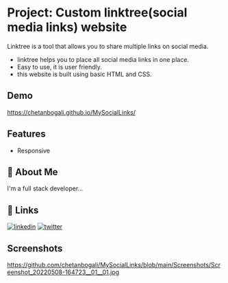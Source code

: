 
# Project: Custom linktree(social media links) website

Linktree is a tool that allows you to share multiple links on social media.

- linktree helps you to place all social media links in one place.
- Easy to use, it is user friendly.
- this website is built using basic HTML and CSS.

## Demo

https://chetanbogali.github.io/MySocialLinks/
## Features

- Responsive 



## 🚀 About Me
I'm a full stack developer...


## 🔗 Links
[![linkedin](https://img.shields.io/badge/linkedin-0A66C2?style=for-the-badge&logo=linkedin&logoColor=white)](https://www.linkedin.com/in/chetan-bogali-b18730191)
[![twitter](https://img.shields.io/badge/twitter-1DA1F2?style=for-the-badge&logo=twitter&logoColor=white)](https://twitter.com/ChetanBogali05?t=VgTgMgOSq7yon6jB-wadzQ&s=09)


## Screenshots

<!-- ![Screenshot_20220508-164723__01__01](https://user-images.githubusercontent.com/84176348/167295729-2ca58abd-435f-4748-a952-6b11a589acd8.jpg) -->
https://github.com/chetanbogali/MySocialLinks/blob/main/Screenshots/Screenshot_20220508-164723__01__01.jpg
